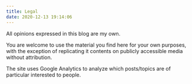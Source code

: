 ```yaml
---
title: Legal
date: 2020-12-13 19:14:06
---
```


All opinions expressed in this blog are my own.

You are welcome to use the material you find here for your own purposes, with the exception of replicating it contents on publicly accessible media without attribution.

The site uses Google Analytics to analyze which posts/topics are of particular interested to people. 